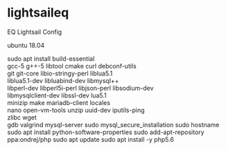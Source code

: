 # lightsaileq
EQ Lightsail Config

ubuntu 18.04

sudo apt install build-essential \
    gcc-5 g++-5 libtool cmake curl debconf-utils \
    git git-core libio-stringy-perl liblua5.1 \
    liblua5.1-dev libluabind-dev libmysql++ \
    libperl-dev libperl5i-perl libjson-perl libsodium-dev \
    libmysqlclient-dev libssl-dev lua5.1 \
    minizip make mariadb-client locales \
    nano open-vm-tools unzip uuid-dev iputils-ping \
    zlibc wget \
    gdb valgrind mysql-server
sudo mysql_secure_installation
sudo hostname <server>
sudo apt install python-software-properties
sudo add-apt-repository ppa:ondrej/php
sudo apt update
sudo apt install -y php5.6
